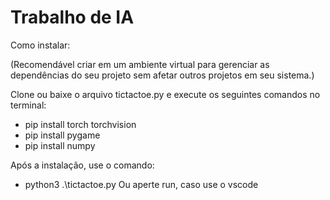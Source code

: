 # Trabalho de IA

Como instalar:

(Recomendável criar em um ambiente virtual para gerenciar as dependências do seu projeto sem afetar outros projetos em seu sistema.)

Clone ou baixe o arquivo tictactoe.py e execute os seguintes comandos no terminal:

- pip install torch torchvision
- pip install pygame
- pip install numpy

Após a instalação, use o comando:
- python3 .\tictactoe.py
Ou aperte run, caso use o vscode
